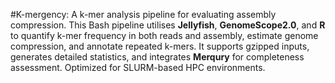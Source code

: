 #K-mergency: 
A k-mer analysis pipeline for evaluating assembly compression. This Bash pipeline utilises **Jellyfish**, **GenomeScope2.0**, and **R** to quantify k-mer frequency in both reads and assembly, estimate genome compression, and annotate repeated k-mers. It supports gzipped inputs, generates detailed statistics, and integrates **Merqury** for completeness assessment. Optimized for SLURM-based HPC environments.
